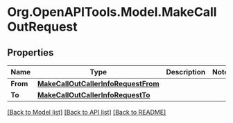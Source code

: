 
# Org.OpenAPITools.Model.MakeCallOutRequest

## Properties

Name | Type | Description | Notes
------------ | ------------- | ------------- | -------------
**From** | [**MakeCallOutCallerInfoRequestFrom**](MakeCallOutCallerInfoRequestFrom.md) |  | 
**To** | [**MakeCallOutCallerInfoRequestTo**](MakeCallOutCallerInfoRequestTo.md) |  | 

[[Back to Model list]](../README.md#documentation-for-models)
[[Back to API list]](../README.md#documentation-for-api-endpoints)
[[Back to README]](../README.md)

